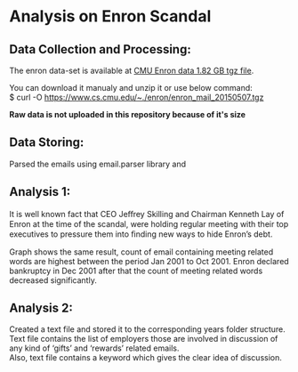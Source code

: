# Analysis on Enron Scandal

## Data Collection and Processing:  
The enron data-set is available at [CMU Enron data 1.82 GB tgz file](https://www.cs.cmu.edu/~./enron/enron_mail_20150507.tgz).  

You can download it manualy and unzip it or use below command:  
    $ curl -O https://www.cs.cmu.edu/~./enron/enron_mail_20150507.tgz  
    
**Raw data is not uploaded in this repository because of it's size**

## Data Storing: 
Parsed the emails using email.parser library and 


## Analysis 1:
It is well known fact that CEO Jeﬀrey Skilling and Chairman Kenneth Lay of Enron at the time of the scandal, were holding regular meeting with their top executives to pressure them into ﬁnding new ways to hide Enron’s debt.  

Graph shows the same result, count of email containing meeting related words are highest between the period Jan 2001 to Oct 2001. Enron declared bankruptcy in Dec 2001 after that the count of meeting related words decreased significantly. 


## Analysis 2:  
Created a text file and stored it to the corresponding years folder structure.  
Text file contains the list of employers those are involved in discussion of any kind of ‘gifts’ and ‘rewards’ related emails.  
Also, text file contains a keyword which gives the clear idea of discussion.  



